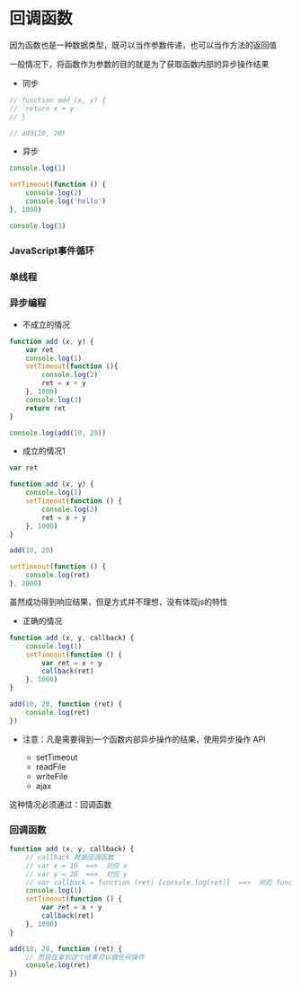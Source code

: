 # 回调函数

因为函数也是一种数据类型，既可以当作参数传递，也可以当作方法的返回值

一般情况下，将函数作为参数的目的就是为了获取函数内部的异步操作结果

+ 同步
```javascript
// function add (x, y) {
// 	return x + y
// }

// add(10, 20)
```

+ 异步
```javascript
console.log(1)

setTimeout(function () {
	console.log(2)
	console.log('hello')
}, 1000)

console.log(3)
```

### JavaScript事件循环

### 单线程

### 异步编程

+ 不成立的情况
```javascript
function add (x, y) {
	var ret 
	console.log(1)
	setTimeout(function (){
		console.log(2)
		ret = x + y
	}, 1000)
	console.log(3)
	return ret
}

console.log(add(10, 20))
```

+ 成立的情况1
```javascript
var ret

function add (x, y) {
	console.log(1)
	setTimeout(function () {
		console.log(2)
		ret = x + y
	}, 1000)
}

add(10, 20)

setTimeout(function () {
	console.log(ret)
}, 2000)
```
虽然成功得到响应结果，但是方式并不理想，没有体现js的特性

+ 正确的情况
```javascript
function add (x, y, callback) {
	console.log(1)
	setTimeout(function () {
		var ret = x + y
		callback(ret)
	}, 1000)
}

add(10, 20, function (ret) {
	console.log(ret)
})
```

+ 注意：凡是需要得到一个函数内部异步操作的结果，使用异步操作 API

	- setTimeout
	- readFile
	- writeFile
	- ajax

这种情况必须通过：回调函数

### 回调函数
```javascript
function add (x, y, callback) {
	// callback 就是回调函数
	// var x = 10  ==>  对应 x
	// var y = 20  ==>  对应 y
	// var callback = function (ret) {console.log(ret)}  ==>  对应 function(ret){}
	console.log(1)
	setTimeout(function () {
		var ret = x + y
		callback(ret)
	}, 1000)
}

add(10, 20, function (ret) {
	// 而现在拿到这个结果可以做任何操作
	console.log(ret)
})
```
